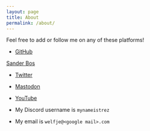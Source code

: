 ```yaml
---
layout: page
title: About
permalink: /about/
---
```


Feel free to add or follow me on any of these platforms!

- [GitHub](https://github.com/MyNameIsTrez?tab=repositories)

<div class="badge-base LI-profile-badge" data-locale="nl_NL" data-size="medium" data-theme="dark" data-type="VERTICAL" data-vanity="sander-bos-73a863320" data-version="v1"><a class="badge-base__link LI-simple-link" href="https://nl.linkedin.com/in/sander-bos-73a863320?trk=profile-badge">Sander Bos</a></div>

- [Twitter](https://twitter.com/welfje)

- [Mastodon](https://mastodon.gamedev.place/@mynameistrez)

- [YouTube](https://www.youtube.com/channel/UCeyD5_J0d6Weq5V80oxwA6Q)

- My Discord username is `mynameistrez`

- My email is `welfje@<google mail>.com`
